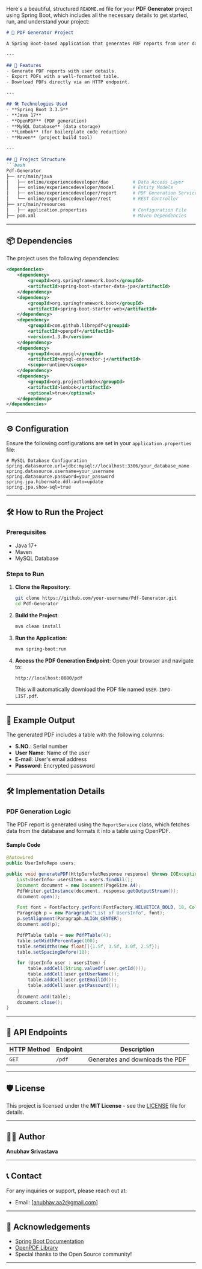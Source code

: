 Here's a beautiful, structured `README.md` file for your **PDF Generator** project using Spring Boot, which includes all the necessary details to get started, run, and understand your project:

```markdown
# 📄 PDF Generator Project

A Spring Boot-based application that generates PDF reports from user data stored in a MySQL database. This project uses **OpenPDF** for creating professional PDF documents.

---

## 🚀 Features
- Generate PDF reports with user details.
- Export PDFs with a well-formatted table.
- Download PDFs directly via an HTTP endpoint.

---

## 🛠️ Technologies Used
- **Spring Boot 3.3.5**
- **Java 17**
- **OpenPDF** (PDF generation)
- **MySQL Database** (data storage)
- **Lombok** (for boilerplate code reduction)
- **Maven** (project build tool)

---

## 📁 Project Structure
```bash
Pdf-Generator
├── src/main/java
│   ├── online/experiencedeveloper/dao         # Data Access Layer
│   ├── online/experiencedeveloper/model       # Entity Models
│   ├── online/experiencedeveloper/report      # PDF Generation Service
│   └── online/experiencedeveloper/rest        # REST Controller
├── src/main/resources
│   ├── application.properties                 # Configuration File
├── pom.xml                                    # Maven Dependencies
```

---

## 📦 Dependencies
The project uses the following dependencies:

```xml
<dependencies>
    <dependency>
        <groupId>org.springframework.boot</groupId>
        <artifactId>spring-boot-starter-data-jpa</artifactId>
    </dependency>
    <dependency>
        <groupId>org.springframework.boot</groupId>
        <artifactId>spring-boot-starter-web</artifactId>
    </dependency>
    <dependency>
        <groupId>com.github.librepdf</groupId>
        <artifactId>openpdf</artifactId>
        <version>1.3.8</version>
    </dependency>
    <dependency>
        <groupId>com.mysql</groupId>
        <artifactId>mysql-connector-j</artifactId>
        <scope>runtime</scope>
    </dependency>
    <dependency>
        <groupId>org.projectlombok</groupId>
        <artifactId>lombok</artifactId>
        <optional>true</optional>
    </dependency>
</dependencies>
```

---

## ⚙️ Configuration

Ensure the following configurations are set in your `application.properties` file:

```properties
# MySQL Database Configuration
spring.datasource.url=jdbc:mysql://localhost:3306/your_database_name
spring.datasource.username=your_username
spring.datasource.password=your_password
spring.jpa.hibernate.ddl-auto=update
spring.jpa.show-sql=true
```

---

## 🛠️ How to Run the Project

### Prerequisites
- Java 17+
- Maven
- MySQL Database

### Steps to Run
1. **Clone the Repository**:
   ```bash
   git clone https://github.com/your-username/Pdf-Generator.git
   cd Pdf-Generator
   ```

2. **Build the Project**:
   ```bash
   mvn clean install
   ```

3. **Run the Application**:
   ```bash
   mvn spring-boot:run
   ```

4. **Access the PDF Generation Endpoint**:
   Open your browser and navigate to:
   ```
   http://localhost:8080/pdf
   ```
   This will automatically download the PDF file named `USER-INFO-LIST.pdf`.

---

## 📄 Example Output
The generated PDF includes a table with the following columns:
- **S.NO.**: Serial number
- **User Name**: Name of the user
- **E-mail**: User's email address
- **Password**: Encrypted password

---

## 🛠️ Implementation Details

### PDF Generation Logic
The PDF report is generated using the `ReportService` class, which fetches data from the database and formats it into a table using OpenPDF.

#### Sample Code
```java
@Autowired
public UserInfoRepo users;

public void generatePDF(HttpServletResponse response) throws IOException {
    List<UserInfo> usersItem = users.findAll();
    Document document = new Document(PageSize.A4);
    PdfWriter.getInstance(document, response.getOutputStream());
    document.open();

    Font font = FontFactory.getFont(FontFactory.HELVETICA_BOLD, 18, Color.DARK_GRAY);
    Paragraph p = new Paragraph("List of UsersInfo", font);
    p.setAlignment(Paragraph.ALIGN_CENTER);
    document.add(p);

    PdfPTable table = new PdfPTable(4);
    table.setWidthPercentage(100);
    table.setWidths(new float[]{1.5f, 3.5f, 3.0f, 2.5f});
    table.setSpacingBefore(10);

    for (UserInfo user : usersItem) {
        table.addCell(String.valueOf(user.getId()));
        table.addCell(user.getUserName());
        table.addCell(user.getEmailId());
        table.addCell(user.getPassowrd());
    }
    document.add(table);
    document.close();
}
```

---

## 🔄 API Endpoints

| HTTP Method | Endpoint   | Description                       |
|-------------|------------|-----------------------------------|
| `GET`       | `/pdf`    | Generates and downloads the PDF   |

---

## 🛡️ License
This project is licensed under the **MIT License** - see the [LICENSE](LICENSE) file for details.

---

## 👨‍💻 Author
**Anubhav Srivastava**  

---

## 📞 Contact
For any inquiries or support, please reach out at:
- Email: [anubhav.aa2@gmail.com]

---

## 🙌 Acknowledgements
- [Spring Boot Documentation](https://spring.io/projects/spring-boot)
- [OpenPDF Library](https://github.com/LibrePDF/OpenPDF)
- Special thanks to the Open Source community!

---
